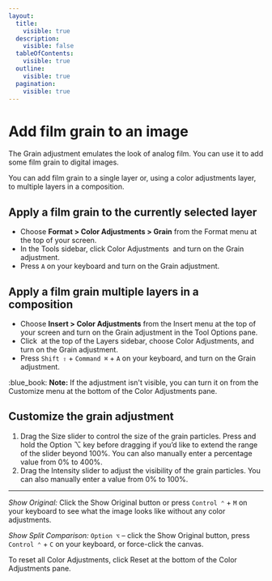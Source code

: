 ```yaml
---
layout:
  title:
    visible: true
  description:
    visible: false
  tableOfContents:
    visible: true
  outline:
    visible: true
  pagination:
    visible: true
---
```


# Add film grain to an image

The Grain adjustment emulates the look of analog film. You can use it to add some film grain to digital images.

You can add film grain to a single layer or, using a color adjustments layer, to multiple layers in a composition.

## Apply a film grain to the currently selected layer

* Choose **Format > Color Adjustments > Grain** from the Format menu at the top of your screen.
* In the Tools sidebar, click Color Adjustments <img src="https://help.pixelmator.com/pixelmator-pro/3.5/assets/English/1581000192000.png" alt="" data-size="line"> and turn on the Grain adjustment.
* Press `A` on your keyboard and turn on the Grain adjustment.

## Apply a film grain multiple layers in a composition

* Choose **Insert > Color Adjustments** from the Insert menu at the top of your screen and turn on the Grain adjustment in the Tool Options pane.
* Click <img src="https://help.pixelmator.com/pixelmator-pro/3.5/assets/English/1648724547000.png" alt="" data-size="line"> at the top of the Layers sidebar, choose Color Adjustments, and turn on the Grain adjustment.
* Press `Shift ⇧` + `Command ⌘` + `A` on your keyboard, and turn on the Grain adjustment.

:blue\_book: **Note:** If the adjustment isn't visible, you can turn it on from the Customize menu at the bottom of the Color Adjustments pane.

## Customize the grain adjustment

1. Drag the Size slider to control the size of the grain particles. Press and hold the Option ⌥ key before dragging if you’d like to extend the range of the slider beyond 100%. You can also manually enter a percentage value from 0% to 400%.
2. Drag the Intensity slider to adjust the visibility of the grain particles. You can also manually enter a value from 0% to 100%.

***

_Show Original:_ Click the Show Original button or press `Control ⌃` + `M` on your keyboard to see what the image looks like without any color adjustments.

_Show Split Comparison:_ `Option ⌥` – click the Show Original button, press `Control ⌃` + `C` on your keyboard, or force-click the canvas.

To reset all Color Adjustments, click Reset at the bottom of the Color Adjustments pane.
